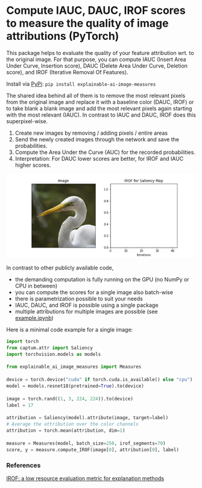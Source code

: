 # Compute IAUC, DAUC, IROF scores to measure the quality of image attributions (PyTorch)

This package helps to evaluate the quality of your feature attribution wrt. to the original image. For that purpose, you can compute IAUC (Insert Area Under Curve, Insertion score), DAUC (Delete Area Under Curve, Deletion score), and IROF (Iterative Removal Of Features).

Install via [PyPi](https://pypi.org/project/explainable-ai-image-measures/):
``pip install explainable-ai-image-measures``

The shared idea behind all of them is to remove the most relevant pixels from the original image and replace it with a baseline color (DAUC, IROF) or to take blank a blank image and add the most relevant pixels again starting with the most relevant (IAUC). In contrast to IAUC and DAUC, IROF does this superpixel-wise. 
1. Create new images by removing / adding pixels / entire areas
2. Send the newly created images through the network and save the probabilities.
3. Compute the Area Under the Curve (AUC) for the recorded probabilities. 
4. Interpretation: For DAUC lower scores are better, for IROF and IAUC higher scores.

![See github for a gif visualization of the mechanics](irof.gif)

In contrast to other publicly available code, 
* the demanding computation is fully running on the GPU (no NumPy or CPU in between)
* you can compute the scores for a single image also batch-wise
* there is parametrization possible to suit your needs
* IAUC, DAUC, and IROF is possible using a single package
* multiple attributions for multiple images are possible (see [example.ipynb](example.ipynb))

Here is a minimal code example for a single image: 
```python
import torch
from captum.attr import Saliency
import torchvision.models as models

from explainable_ai_image_measures import Measures

device = torch.device("cuda" if torch.cuda.is_available() else "cpu")
model = models.resnet18(pretrained=True).to(device)

image = torch.rand((1, 3, 224, 224)).to(device)
label = 17

attribution = Saliency(model).attribute(image, target=label)
# Average the attribution over the color channels
attribution = torch.mean(attribution, dim=1)

measure = Measures(model, batch_size=250, irof_segments=70)
score, y = measure.compute_IROF(image[0], attribution[0], label)

```


### References
[IROF: a low resource evaluation metric for explanation methods](https://arxiv.org/abs/2003.08747)
